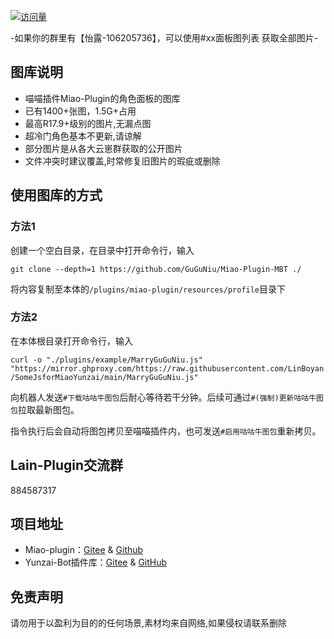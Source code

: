 
<p align="center">

  [![访问量](https://profile-counter.glitch.me/Miao-Plugin-MBT/count.svg)](https://github.com/GuGuNiu/Miao-Plugin-MBT)

</p>

-如果你的群里有【怡露-106205736】，可以使用#xx面板图列表 获取全部图片-<br>

## 图库说明
- 喵喵插件Miao-Plugin的角色面板的图库<br>
- 已有1400+张图，1.5G+占用<br>
- 最高R17.9+级别的图片,无漏点图<br>
- 超冷门角色基本不更新,请谅解<br>
- 部分图片是从各大云崽群获取的公开图片<br>
- 文件冲突时建议覆盖,时常修复旧图片的瑕疵或删除<br>

## 使用图库的方式

### 方法1

创建一个空白目录，在目录中打开命令行，输入

`git clone --depth=1 https://github.com/GuGuNiu/Miao-Plugin-MBT ./`

将内容复制至本体的`/plugins/miao-plugin/resources/profile`目录下

### 方法2
在本体根目录打开命令行，输入

`curl -o "./plugins/example/MarryGuGuNiu.js" "https://mirror.ghproxy.com/https://raw.githubusercontent.com/LinBoyan/SomeJsforMiaoYunzai/main/MarryGuGuNiu.js"`

向机器人发送`#下载咕咕牛图包`后耐心等待若干分钟。后续可通过`#(强制)更新咕咕牛图包`拉取最新图包。

指令执行后会自动将图包拷贝至喵喵插件内，也可发送`#启用咕咕牛图包`重新拷贝。

## Lain-Plugin交流群
884587317
  
## 项目地址
* Miao-plugin：[Gitee](https://gitee.com/yoimiya-kokomi/miao-plugin) & [Github](https://github.com/yoimiya-kokomi/miao-plugin)
* Yunzai-Bot插件库：[Gitee](https://gitee.com/Hikari666/Yunzai-Bot-plugins-index) & [GitHub](https://github.com/HiArcadia/Yunzai-Bot-plugins-index)

## 免责声明
请勿用于以盈利为目的的任何场景,素材均来自网络,如果侵权请联系删除
